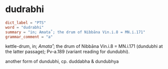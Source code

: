 # dudrabhi

``` toml
dict_label = "PTS"
word = "dudrabhi"
summary = "in; Amata˚; the drum of Nibbāna Vin.i.8 = MN.i.171"
grammar_comment = "a"
```

kettle\-drum, in; *Amata˚*; the drum of Nibbāna Vin.i.8 = MN.i.171 (dundubhi at the latter passage); Pv\-a.189 (variant reading for dundubhi).

another form of dundubhi, cp. duddabha & dundubhya

